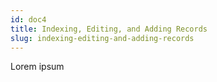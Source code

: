 ```yaml
---
id: doc4
title: Indexing, Editing, and Adding Records
slug: indexing-editing-and-adding-records
---
```


Lorem ipsum
